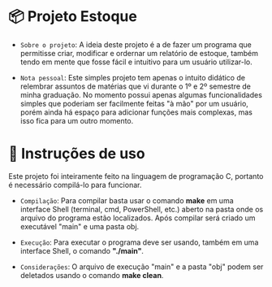# 📦 Projeto Estoque
* `Sobre o projeto`: A ideia deste projeto é a de fazer um programa que permitisse criar, modificar e ordernar um relatório de estoque, também tendo em mente que fosse fácil e intuitivo para um usuário utilizar-lo.

* `Nota pessoal`: Este simples projeto tem apenas o intuito didático de relembrar assuntos de matérias que vi durante o 1º e 2º semestre de minha graduação. No momento possui apenas algumas funcionalidades simples que poderiam ser facilmente feitas "à mão" por um usuário, porém ainda há espaço para adicionar funções mais complexas, mas isso fica para um outro momento.

# 🔧 Instruções de uso
Este projeto foi inteiramente feito na linguagem de programação C, portanto é necessário compilá-lo para funcionar.

* `Compilação`: Para compilar basta usar o comando **make** em uma interface Shell (terminal, cmd, PowerShell, etc.) aberto na pasta onde os arquivo do programa estão localizados. Após compilar será criado um executável "main" e uma pasta obj.
  
* `Execução`: Para executar o programa deve ser usando, também em uma interface Shell, o comando **"./main"**.

* `Considerações`: O arquivo de execução "main" e a pasta "obj" podem ser deletados usando o comando **make clean**.
